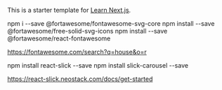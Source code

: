 This is a starter template for [Learn Next.js](https://nextjs.org/learn).




<!-- For font awesome icons  -->
npm i --save @fortawesome/fontawesome-svg-core
npm install --save @fortawesome/free-solid-svg-icons
npm install --save @fortawesome/react-fontawesome

https://fontawesome.com/search?q=house&o=r


<!-- for slick slider  -->
npm install react-slick --save
npm install slick-carousel --save

https://react-slick.neostack.com/docs/get-started